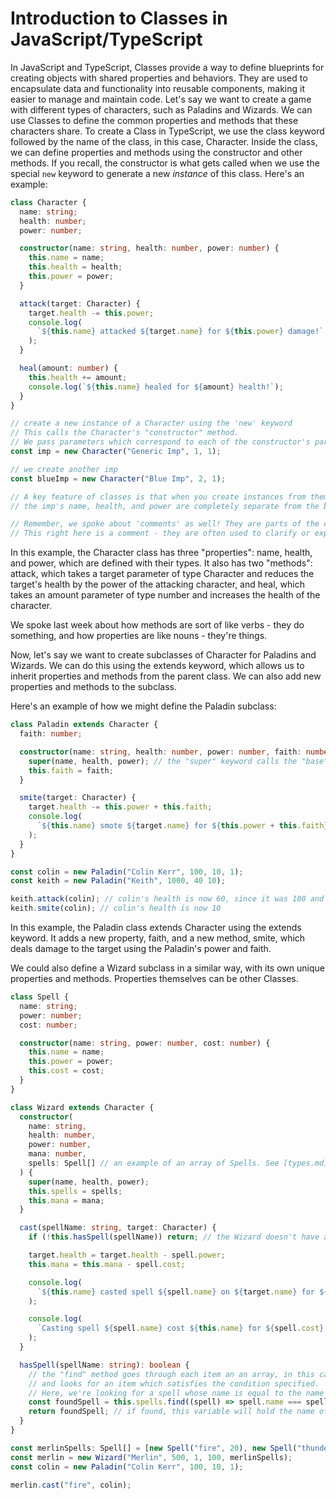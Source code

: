 # Introduction to Classes in JavaScript/TypeScript

In JavaScript and TypeScript, Classes provide a way to define blueprints for creating objects with shared properties and behaviors. They are used to encapsulate data and functionality into reusable components, making it easier to manage and maintain code.
Let's say we want to create a game with different types of characters, such as Paladins and Wizards. We can use Classes to define the common properties and methods that these characters share.
To create a Class in TypeScript, we use the class keyword followed by the name of the class, in this case, Character. Inside the class, we can define properties and methods using the constructor and other methods.
If you recall, the constructor is what gets called when we use the special `new` keyword to generate a new _instance_ of this class.
Here's an example:

```typescript
class Character {
  name: string;
  health: number;
  power: number;

  constructor(name: string, health: number, power: number) {
    this.name = name;
    this.health = health;
    this.power = power;
  }

  attack(target: Character) {
    target.health -= this.power;
    console.log(
      `${this.name} attacked ${target.name} for ${this.power} damage!`
    );
  }

  heal(amount: number) {
    this.health += amount;
    console.log(`${this.name} healed for ${amount} health!`);
  }
}

// create a new instance of a Character using the 'new' keyword
// This calls the Character's "constructor" method.
// We pass parameters which correspond to each of the constructor's parameters: name, health, and power.
const imp = new Character("Generic Imp", 1, 1);

// we create another imp
const blueImp = new Character("Blue Imp", 2, 1);

// A key feature of classes is that when you create instances from them, the instances are separate entities:
// the imp's name, health, and power are completely separate from the blueImp's name, health, and power.

// Remember, we spoke about 'comments' as well! They are parts of the code which are never read by the computer.
// This right here is a comment - they are often used to clarify or explain what a piece of code does.
```

In this example, the Character class has three "properties": name, health, and power, which are defined with their types. It also has two "methods": attack, which takes a target parameter of type Character and reduces the target's health by the power of the attacking character, and heal, which takes an amount parameter of type number and increases the health of the character.

We spoke last week about how methods are sort of like verbs - they do something, and how properties are like nouns - they're things.

Now, let's say we want to create subclasses of Character for Paladins and Wizards. We can do this using the extends keyword, which allows us to inherit properties and methods from the parent class. We can also add new properties and methods to the subclass.

Here's an example of how we might define the Paladin subclass:

```typescript
class Paladin extends Character {
  faith: number;

  constructor(name: string, health: number, power: number, faith: number) {
    super(name, health, power); // the "super" keyword calls the "base" class's constructor
    this.faith = faith;
  }

  smite(target: Character) {
    target.health -= this.power + this.faith;
    console.log(
      `${this.name} smote ${target.name} for ${this.power + this.faith} damage!`
    );
  }
}

const colin = new Paladin("Colin Kerr", 100, 10, 1);
const keith = new Paladin("Keith", 1000, 40 10);

keith.attack(colin); // colin's health is now 60, since it was 100 and Keith's power is 40.
keith.smite(colin); // colin's health is now 10
```

In this example, the Paladin class extends Character using the extends keyword. It adds a new property, faith, and a new method, smite, which deals damage to the target using the Paladin's power and faith.

We could also define a Wizard subclass in a similar way, with its own unique properties and methods. Properties themselves can be other Classes.

```typescript
class Spell {
  name: string;
  power: number;
  cost: number;

  constructor(name: string, power: number, cost: number) {
    this.name = name;
    this.power = power;
    this.cost = cost;
  }
}

class Wizard extends Character {
  constructor(
    name: string,
    health: number,
    power: number,
    mana: number,
    spells: Spell[] // an example of an array of Spells. See [types.md](./types.md) for more information about arrays.
  ) {
    super(name, health, power);
    this.spells = spells;
    this.mana = mana;
  }

  cast(spellName: string, target: Character) {
    if (!this.hasSpell(spellName)) return; // the Wizard doesn't have access to this spell!

    target.health = target.health - spell.power;
    this.mana = this.mana - spell.cost;

    console.log(
      `${this.name} casted spell ${spell.name} on ${target.name} for ${spell.power} damage!`
    );

    console.log(
      `Casting spell ${spell.name} cost ${this.name} for ${spell.cost} mana. ${this.name} now has ${this.mana} mana.`
    );
  }

  hasSpell(spellName: string): boolean {
    // the "find" method goes through each item an an array, in this case the spells array,
    // and looks for an item which satisfies the condition specified.
    // Here, we're looking for a spell whose name is equal to the name passed into this method.
    const foundSpell = this.spells.find((spell) => spell.name === spellName);
    return foundSpell; // if found, this variable will hold the name of the spell. If not found, this will not be defined.
  }
}

const merlinSpells: Spell[] = [new Spell("fire", 20), new Spell("thunder", 15)];
const merlin = new Wizard("Merlin", 500, 1, 100, merlinSpells);
const colin = new Paladin("Colin Kerr", 100, 10, 1);

merlin.cast("fire", colin);
```
